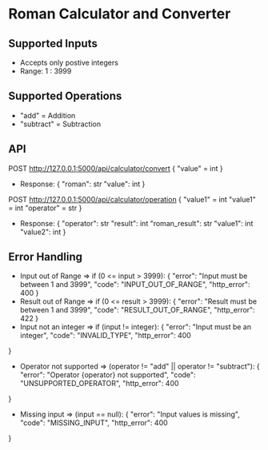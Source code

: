 # Roman Calculator and Converter

## Supported Inputs
- Accepts only postive integers
- Range: 1 : 3999

## Supported Operations
- "add" = Addition
- "subtract" = Subtraction

## API

POST http://127.0.0.1:5000/api/calculator/convert
{
  "value" = int
}

- Response:
{ 
  "roman": str
  "value": int
}

POST http://127.0.0.1:5000/api/calculator/operation
{
  "value1" = int
  "value1" = int
  "operator" = str
}

- Response:
{ 
  "operator": str
  "result": int
  "roman_result": str
  "value1": int
  "value2": int
}


## Error Handling
- Input out of Range => if (0 <= input > 3999):
{
  "error": "Input must be between 1 and 3999",
  "code": "INPUT_OUT_OF_RANGE",
  "http_error": 400
}
- Result out of Range => if (0 <= result > 3999):
{
  "error": "Result must be between 1 and 3999",
  "code": "RESULT_OUT_OF_RANGE",
  "http_error": 422
}
- Input not an integer => if (input != integer):
{
  "error": "Input must be an integer",
  "code": "INVALID_TYPE",
  "http_error": 400

}
- Operator not supported => (operator != "add" || operator != "subtract"):
{
  "error": "Operator {operator} not supported",
  "code": "UNSUPPORTED_OPERATOR",
  "http_error": 400

}

- Missing input => (input == null):
{
  "error": "Input values is missing",
  "code": "MISSING_INPUT",
  "http_error": 400

}
